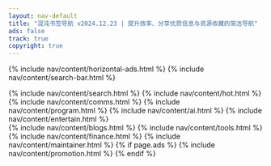 ```yaml
---
layout: nav-default
title: "混沌书签导航 v2024.12.23 | 提升效率、分享优质信息与资源收藏的简洁导航"
ads: false
track: true
copyright: true
---
```


{% include nav/content/horizontal-ads.html %}
{% include nav/content/search-bar.html %}
<div class="nav-content">
{% include nav/content/search.html %}
{% include nav/content/hot.html %}
{% include nav/content/comms.html %}
{% include nav/content/program.html %}
{% include nav/content/ai.html %}
{% include nav/content/entertain.html %}
</div>
{% include nav/content/blogs.html %}
{% include nav/content/tools.html %}
{% include nav/content/finance.html %}
{% include nav/content/maintainer.html %}
{% if page.ads %}
{% include nav/content/promotion.html %}
{% endif %}